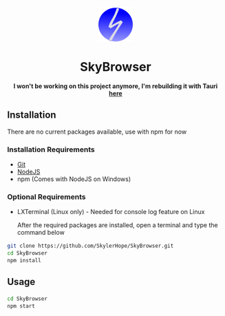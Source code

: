 <div align="center">

<img src="./assets/logo.png" alt="AppLogo" width="80" height="80">

# SkyBrowser
<b>I won't be working on this project anymore, I'm rebuilding it with Tauri <a href="https://github.com/SkylerHope/SkyBrowserV2">here</a></b>
</div>

## Installation

There are no current packages available, use with npm for now


### Installation Requirements

- [Git](https://git-scm.com/downloads)
- [NodeJS](https://nodejs.org/en)
- npm (Comes with NodeJS on Windows)

### Optional Requirements

- LXTerminal (Linux only) - Needed for console log feature on Linux

    After the required packages are installed, open a terminal and type the command below

```bash
git clone https://github.com/SkylerHope/SkyBrowser.git
cd SkyBrowser
npm install
```

## Usage

```bash
cd SkyBrowser
npm start
```

